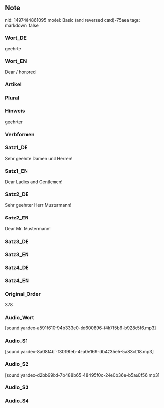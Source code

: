 ## Note
nid: 1497484861095
model: Basic (and reversed card)-75aea
tags: 
markdown: false

### Wort_DE
geehrte

### Wort_EN
Dear / honored

### Artikel


### Plural


### Hinweis
geehrter

### Verbformen


### Satz1_DE
Sehr geehrte Damen und Herren!

### Satz1_EN
Dear Ladies and Gentlemen!

### Satz2_DE
Sehr geehrter Herr Mustermann!

### Satz2_EN
Dear Mr. Mustermann!

### Satz3_DE


### Satz3_EN


### Satz4_DE


### Satz4_EN


### Original_Order
378

### Audio_Wort
[sound:yandex-a591f610-94b333e0-dd600896-f4b7f5b6-b928c5f6.mp3]

### Audio_S1
[sound:yandex-8a08f4bf-f30f9feb-4ea0e169-db4235e5-5a83cb18.mp3]

### Audio_S2
[sound:yandex-d2bb99bd-7b488b65-48495f0c-24e0b36e-b5aa0f56.mp3]

### Audio_S3


### Audio_S4


